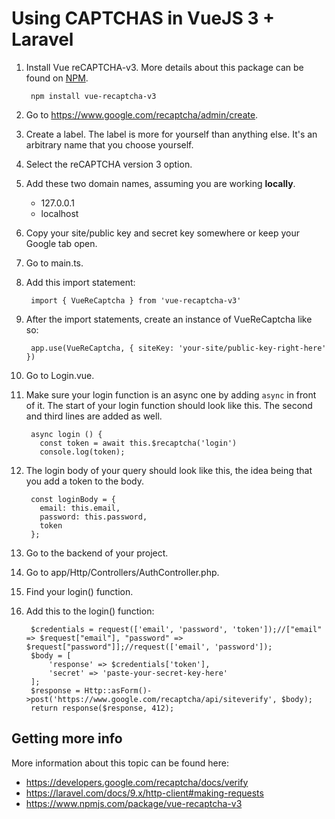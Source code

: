 # Using CAPTCHAS in VueJS 3 + Laravel

1. Install Vue reCAPTCHA-v3. More details about this package can be found on [NPM](https://www.npmjs.com/package/vue-recaptcha-v3).

        npm install vue-recaptcha-v3

1. Go to https://www.google.com/recaptcha/admin/create.
1. Create a label. The label is more for yourself than anything else. It's an arbitrary name that you choose yourself.
1. Select the reCAPTCHA version 3 option.
1. Add these two domain names, assuming you are working **locally**. 
    - 127.0.0.1
    - localhost
1. Copy your site/public key and secret key somewhere or keep your Google tab open.
1. Go to main.ts.
1. Add this import statement:

        import { VueReCaptcha } from 'vue-recaptcha-v3'

1. After the import statements, create an instance of VueReCaptcha like so:

        app.use(VueReCaptcha, { siteKey: 'your-site/public-key-right-here' })

1. Go to Login.vue.
1. Make sure your login function is an async one by adding <code>async</code> in front of it. The start of your login function should look like this. The second and third lines are added as well.

        async login () {
          const token = await this.$recaptcha('login')
          console.log(token);

1. The login body of your query should look like this, the idea being that you add a token to the body.

        const loginBody = {
          email: this.email,
          password: this.password,
          token
        };

1. Go to the backend of your project.
1. Go to app/Http/Controllers/AuthController.php.
1. Find your login() function.
1. Add this to the login() function:

        $credentials = request(['email', 'password', 'token']);//["email" => $request["email"], "password" => $request["password"]];//request(['email', 'password']);
        $body = [
            'response' => $credentials['token'],
            'secret' => 'paste-your-secret-key-here'
        ];
        $response = Http::asForm()->post('https://www.google.com/recaptcha/api/siteverify', $body);
        return response($response, 412);

## Getting more info

More information about this topic can be found here:
- https://developers.google.com/recaptcha/docs/verify
- https://laravel.com/docs/9.x/http-client#making-requests
- https://www.npmjs.com/package/vue-recaptcha-v3
